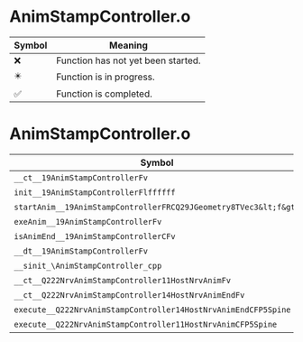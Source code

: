 # AnimStampController.o
| Symbol | Meaning 
| ------------- | ------------- 
| :x: | Function has not yet been started. 
| :eight_pointed_black_star: | Function is in progress. 
| :white_check_mark: | Function is completed. 


# AnimStampController.o
| Symbol | Decompiled? |
| ------------- | ------------- |
| `__ct__19AnimStampControllerFv` | :x: |
| `init__19AnimStampControllerFlffffff` | :x: |
| `startAnim__19AnimStampControllerFRCQ29JGeometry8TVec3&lt;f&gt;` | :x: |
| `exeAnim__19AnimStampControllerFv` | :x: |
| `isAnimEnd__19AnimStampControllerCFv` | :x: |
| `__dt__19AnimStampControllerFv` | :x: |
| `__sinit_\AnimStampController_cpp` | :x: |
| `__ct__Q222NrvAnimStampController11HostNrvAnimFv` | :x: |
| `__ct__Q222NrvAnimStampController14HostNrvAnimEndFv` | :x: |
| `execute__Q222NrvAnimStampController14HostNrvAnimEndCFP5Spine` | :x: |
| `execute__Q222NrvAnimStampController11HostNrvAnimCFP5Spine` | :x: |
